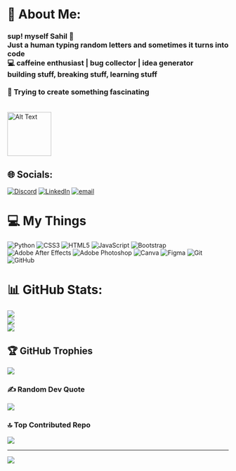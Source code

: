 # 💫 About Me:
### sup! myself Sahil 👋<br>Just a human typing random letters and sometimes it turns into code<br>💻 caffeine enthusiast | bug collector | idea generator<br>building stuff, breaking stuff, learning stuff<br><br>🚀 Trying to create something fascinating<br><br>
<img src="https://media4.giphy.com/media/v1.Y2lkPTc5MGI3NjExdG10YmlvaWJ0M2ZodXh1eGoycmdkaDBybHU5Z3BtYmlqYzduZGt2byZlcD12MV9pbnRlcm5hbF9naWZfYnlfaWQmY3Q9cw/WFZvB7VIXBgiz3oDXE/giphy.gif" alt="Alt Text" width="100"/>

## 🌐 Socials:
[![Discord](https://img.shields.io/badge/Discord-%237289DA.svg?logo=discord&logoColor=white)](https://discord.gg/sxhilkumxr) [![LinkedIn](https://img.shields.io/badge/LinkedIn-%230077B5.svg?logo=linkedin&logoColor=white)](https://linkedin.com/in/https://www.linkedin.com/in/sahil-kumar-577914315/) [![email](https://img.shields.io/badge/Email-D14836?logo=gmail&logoColor=white)](mailto:sahil_24a12res569@iitp.ac.in) 

# 💻 My Things
![Python](https://img.shields.io/badge/python-3670A0?style=for-the-badge&logo=python&logoColor=ffdd54) ![CSS3](https://img.shields.io/badge/css3-%231572B6.svg?style=for-the-badge&logo=css3&logoColor=white) ![HTML5](https://img.shields.io/badge/html5-%23E34F26.svg?style=for-the-badge&logo=html5&logoColor=white) ![JavaScript](https://img.shields.io/badge/javascript-%23323330.svg?style=for-the-badge&logo=javascript&logoColor=%23F7DF1E) ![Bootstrap](https://img.shields.io/badge/bootstrap-%238511FA.svg?style=for-the-badge&logo=bootstrap&logoColor=white) ![Adobe After Effects](https://img.shields.io/badge/Adobe%20After%20Effects-9999FF.svg?style=for-the-badge&logo=Adobe%20After%20Effects&logoColor=white) ![Adobe Photoshop](https://img.shields.io/badge/adobe%20photoshop-%2331A8FF.svg?style=for-the-badge&logo=adobe%20photoshop&logoColor=white) ![Canva](https://img.shields.io/badge/Canva-%2300C4CC.svg?style=for-the-badge&logo=Canva&logoColor=white) ![Figma](https://img.shields.io/badge/figma-%23F24E1E.svg?style=for-the-badge&logo=figma&logoColor=white) ![Git](https://img.shields.io/badge/git-%23F05033.svg?style=for-the-badge&logo=git&logoColor=white) ![GitHub](https://img.shields.io/badge/github-%23121011.svg?style=for-the-badge&logo=github&logoColor=white)
# 📊 GitHub Stats:
![](https://github-readme-stats.vercel.app/api?username=sxhilkumxr&theme=dark&hide_border=true&include_all_commits=true&count_private=false)<br/>
![](https://nirzak-streak-stats.vercel.app/?user=sxhilkumxr&theme=dark&hide_border=true)<br/>
![](https://github-readme-stats.vercel.app/api/top-langs/?username=sxhilkumxr&theme=dark&hide_border=true&include_all_commits=true&count_private=false&layout=compact)

## 🏆 GitHub Trophies
![](https://github-profile-trophy.vercel.app/?username=sxhilkumxr&theme=tokyonight&no-frame=true&no-bg=true&margin-w=4)

### ✍️ Random Dev Quote
![](https://quotes-github-readme.vercel.app/api?type=horizontal&theme=dark)

### 🔝 Top Contributed Repo
![](https://github-contributor-stats.vercel.app/api?username=sxhilkumxr&limit=5&theme=dark&combine_all_yearly_contributions=true)

---
[![](https://visitcount.itsvg.in/api?id=sxhilkumxr&icon=0&color=0)](https://visitcount.itsvg.in)

<!-- Proudly created with GPRM ( https://gprm.itsvg.in ) -->

<!---
sxhilkumxr/sxhilkumxr is a ✨ special ✨ repository because its `README.md` (this file) appears on your GitHub profile.
You can click the Preview link to take a look at your changes.
--->
